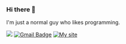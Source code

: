 ### Hi there 👋

I'm just a normal guy who likes programming.

[<img src="https://img.shields.io/badge/linkedin-%230077B5.svg?&style=for-the-badge&logo=linkedin&logoColor=white" />](https://www.linkedin.com/in/matheus-sousa-de-jesus/)
[![Gmail Badge](https://img.shields.io/badge/-GMAIL-c14438?style=flat-square&logo=Gmail&logoColor=white&link=mailto:matheuss.jesus2017@gmail.com)](mailto:matheuss.jesus2017@gmail.com)
[![My site](https://img.shields.io/badge/-SITE-084C61?style=flat-square&link=mailto:https://mytionbr.github.io/matheussj/)](mailto:https://mytionbr.github.io/matheussj/)

